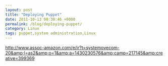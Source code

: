 ```yaml
---
layout: post
title: "Deploying Puppet"
date: 2011-10-13 00:30:46 +0000
permalink: /blog/deploying-puppet/
category: Linux
tags: puppet,system administration,Linux
---
```

http://www.assoc-amazon.com/e/ir?t=systemovecom-20&amp;l=as2&amp;o=1&amp;a=1430230576&amp;camp=217145&amp;creative=399369
